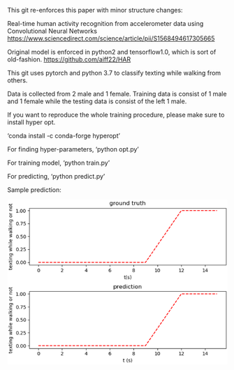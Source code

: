 This git re-enforces this paper with minor structure changes: 

Real-time human activity recognition from accelerometer data using Convolutional Neural Networks 
https://www.sciencedirect.com/science/article/pii/S1568494617305665

Original model is enforced in python2 and tensorflow1.0, which is sort of old-fashion. 
https://github.com/aiff22/HAR

This git uses pytorch and python 3.7 to classify texting while walking from others.

Data is collected from 2 male and 1 female. Training data is consist of 1 male and 1 female while the testing data is consist of the left 1 male. 

If you want to reproduce the whole training procedure, please make sure to install hyper opt. 

‘conda install -c conda-forge hyperopt’

For finding hyper-parameters, 
	‘python opt.py’

For training model,
	‘python train.py’

For predicting,
	‘python predict.py’

Sample prediction:

![image](https://github.com/Siriusize/HumanActivityRecognition-holding_detection/blob/master/image/test.png)
